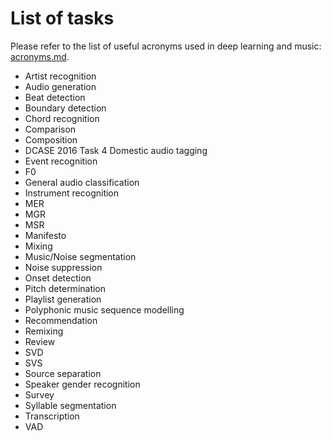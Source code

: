 # List of tasks

Please refer to the list of useful acronyms used in deep learning and music: [acronyms.md](acronyms.md).

- Artist recognition
- Audio generation
- Beat detection
- Boundary detection
- Chord recognition
- Comparison
- Composition  
- DCASE 2016 Task 4 Domestic audio tagging
- Event recognition
- F0
- General audio classification
- Instrument recognition
- MER
- MGR
- MSR
- Manifesto
- Mixing
- Music/Noise segmentation
- Noise suppression
- Onset detection
- Pitch determination
- Playlist generation
- Polyphonic music sequence modelling
- Recommendation
- Remixing
- Review
- SVD
- SVS
- Source separation
- Speaker gender recognition
- Survey
- Syllable segmentation
- Transcription
- VAD
